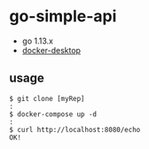 # go-simple-api

- go 1.13.x
- [docker-desktop](https://www.docker.com/products/docker-desktop)

## usage

```Console
$ git clone [myRep]
:
$ docker-compose up -d
:
$ curl http://localhost:8080/echo
OK!
```

